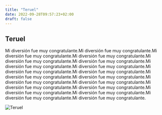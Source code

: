 ```yaml
---
title: "Teruel"
date: 2022-09-28T09:57:23+02:00
draft: false
---
```

## Teruel

Mi diversión fue muy congratulante.Mi diversión fue muy congratulante.Mi diversión fue muy congratulante.Mi diversión fue muy congratulante.Mi diversión fue muy congratulante.Mi diversión fue muy congratulante.Mi diversión fue muy congratulante.Mi diversión fue muy congratulante.Mi diversión fue muy congratulante.Mi diversión fue muy congratulante.Mi diversión fue muy congratulante.Mi diversión fue muy congratulante.Mi diversión fue muy congratulante.Mi diversión fue muy congratulante.Mi diversión fue muy congratulante.Mi diversión fue muy congratulante.Mi diversión fue muy congratulante.Mi diversión fue muy congratulante.Mi diversión fue muy congratulante.Mi diversión fue muy congratulante.


![Teruel](https://hips.hearstapps.com/hmg-prod.s3.amazonaws.com/images/elle-teruel-albarracin-1606077240.jpg)
